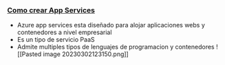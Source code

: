 ### [Como crear App Services](https://youtu.be/inaXkN2UrFE?list=PLGjZwEtPN7j-Q59JYso3L4_yoCjj2syrM&t=1076)
- Azure app services esta diseñado para alojar aplicaciones webs y contenedores a nivel empresarial
- Es un tipo de servicio PaaS
- Admite multiples tipos de lenguajes de programacion y contenedores
![[Pasted image 20230302123150.png]]